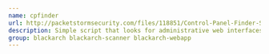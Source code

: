 ```yaml
---
name: cpfinder
url: http://packetstormsecurity.com/files/118851/Control-Panel-Finder-Script.html
description: Simple script that looks for administrative web interfaces.
group: blackarch blackarch-scanner blackarch-webapp
---
```

